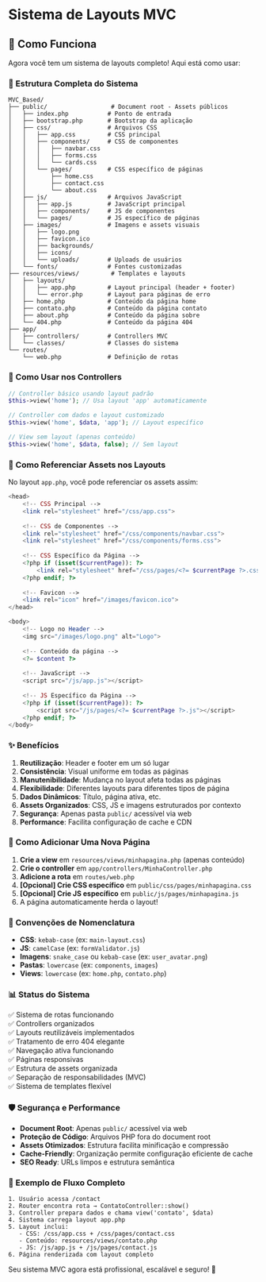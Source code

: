# Sistema de Layouts MVC

## 🎯 Como Funciona

Agora você tem um sistema de layouts completo! Aqui está como usar:

### 📁 Estrutura Completa do Sistema

```
MVC_Based/
├── public/                  # Document root - Assets públicos
│   ├── index.php           # Ponto de entrada
│   ├── bootstrap.php       # Bootstrap da aplicação
│   ├── css/                # Arquivos CSS
│   │   ├── app.css         # CSS principal
│   │   ├── components/     # CSS de componentes
│   │   │   ├── navbar.css
│   │   │   ├── forms.css
│   │   │   └── cards.css
│   │   └── pages/          # CSS específico de páginas
│   │       ├── home.css
│   │       ├── contact.css
│   │       └── about.css
│   ├── js/                 # Arquivos JavaScript
│   │   ├── app.js          # JavaScript principal
│   │   ├── components/     # JS de componentes
│   │   └── pages/          # JS específico de páginas
│   ├── images/             # Imagens e assets visuais
│   │   ├── logo.png
│   │   ├── favicon.ico
│   │   ├── backgrounds/
│   │   ├── icons/
│   │   └── uploads/        # Uploads de usuários
│   └── fonts/              # Fontes customizadas
├── resources/views/         # Templates e layouts
│   ├── layouts/
│   │   ├── app.php         # Layout principal (header + footer)
│   │   └── error.php       # Layout para páginas de erro
│   ├── home.php            # Conteúdo da página home
│   ├── contato.php         # Conteúdo da página contato
│   ├── about.php           # Conteúdo da página sobre
│   └── 404.php             # Conteúdo da página 404
├── app/
│   ├── controllers/        # Controllers MVC
│   └── classes/            # Classes do sistema
└── routes/
    └── web.php             # Definição de rotas
```

### 🔧 Como Usar nos Controllers

```php
// Controller básico usando layout padrão
$this->view('home'); // Usa layout 'app' automaticamente

// Controller com dados e layout customizado
$this->view('home', $data, 'app'); // Layout específico

// View sem layout (apenas conteúdo)
$this->view('home', $data, false); // Sem layout
```

### 🎨 Como Referenciar Assets nos Layouts

No layout `app.php`, você pode referenciar os assets assim:

```php
<head>
    <!-- CSS Principal -->
    <link rel="stylesheet" href="/css/app.css">
    
    <!-- CSS de Componentes -->
    <link rel="stylesheet" href="/css/components/navbar.css">
    <link rel="stylesheet" href="/css/components/forms.css">
    
    <!-- CSS Específico da Página -->
    <?php if (isset($currentPage)): ?>
        <link rel="stylesheet" href="/css/pages/<?= $currentPage ?>.css">
    <?php endif; ?>
    
    <!-- Favicon -->
    <link rel="icon" href="/images/favicon.ico">
</head>

<body>
    <!-- Logo no Header -->
    <img src="/images/logo.png" alt="Logo">
    
    <!-- Conteúdo da página -->
    <?= $content ?>
    
    <!-- JavaScript -->
    <script src="/js/app.js"></script>
    
    <!-- JS Específico da Página -->
    <?php if (isset($currentPage)): ?>
        <script src="/js/pages/<?= $currentPage ?>.js"></script>
    <?php endif; ?>
</body>
```

### ✨ Benefícios

1. **Reutilização**: Header e footer em um só lugar
2. **Consistência**: Visual uniforme em todas as páginas  
3. **Manutenibilidade**: Mudança no layout afeta todas as páginas
4. **Flexibilidade**: Diferentes layouts para diferentes tipos de página
5. **Dados Dinâmicos**: Título, página ativa, etc.
6. **Assets Organizados**: CSS, JS e imagens estruturados por contexto
7. **Segurança**: Apenas pasta `public/` acessível via web
8. **Performance**: Facilita configuração de cache e CDN

### 🚀 Como Adicionar Uma Nova Página

1. **Crie a view** em `resources/views/minhapagina.php` (apenas conteúdo)
2. **Crie o controller** em `app/controllers/MinhaController.php`
3. **Adicione a rota** em `routes/web.php`
4. **[Opcional] Crie CSS específico** em `public/css/pages/minhapagina.css`
5. **[Opcional] Crie JS específico** em `public/js/pages/minhapagina.js`
6. A página automaticamente herda o layout!

### 🎯 Convenções de Nomenclatura

- **CSS**: `kebab-case` (ex: `main-layout.css`)
- **JS**: `camelCase` (ex: `formValidator.js`)  
- **Imagens**: `snake_case` ou `kebab-case` (ex: `user_avatar.png`)
- **Pastas**: `lowercase` (ex: `components`, `images`)
- **Views**: `lowercase` (ex: `home.php`, `contato.php`)

### 📊 Status do Sistema

✅ Sistema de rotas funcionando  
✅ Controllers organizados  
✅ Layouts reutilizáveis implementados  
✅ Tratamento de erro 404 elegante  
✅ Navegação ativa funcionando  
✅ Páginas responsivas  
✅ Estrutura de assets organizada  
✅ Separação de responsabilidades (MVC)  
✅ Sistema de templates flexível  

### 🛡️ Segurança e Performance

- **Document Root**: Apenas `public/` acessível via web
- **Proteção de Código**: Arquivos PHP fora do document root
- **Assets Otimizados**: Estrutura facilita minificação e compressão
- **Cache-Friendly**: Organização permite configuração eficiente de cache
- **SEO Ready**: URLs limpos e estrutura semântica

### 🔄 Exemplo de Fluxo Completo

```
1. Usuário acessa /contact
2. Router encontra rota → ContatoController::show()
3. Controller prepara dados e chama view('contato', $data)
4. Sistema carrega layout app.php
5. Layout inclui:
   - CSS: /css/app.css + /css/pages/contact.css
   - Conteúdo: resources/views/contato.php
   - JS: /js/app.js + /js/pages/contact.js
6. Página renderizada com layout completo
```

Seu sistema MVC agora está profissional, escalável e seguro! 🎉
